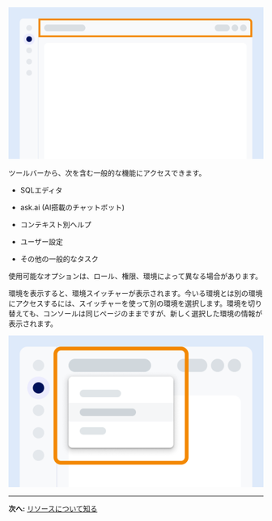 ![画面上のツール バーの場所を示す例。](Images/vgh1721089931412.png)

ツールバーから、次を含む一般的な機能にアクセスできます。

-   SQLエディタ


-   ask.ai (AI搭載のチャットボット)


-   コンテキスト別ヘルプ


-   ユーザー設定


-   その他の一般的なタスク


使用可能なオプションは、ロール、権限、環境によって異なる場合があります。

環境を表示すると、環境スイッチャーが表示されます。今いる環境とは別の環境にアクセスするには、スイッチャーを使って別の環境を選択します。環境を切り替えても、コンソールは同じページのままですが、新しく選択した環境の情報が表示されます。

![画面上の環境スイッチャーの位置を示す例。](Images/kzn1721171149686.png)

---

**次へ:** [リソースについて知る](xex1721168413281.md)

